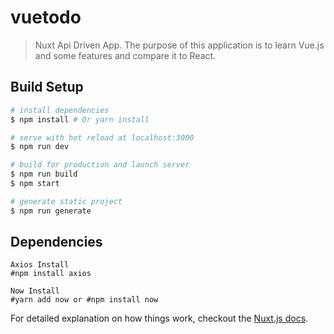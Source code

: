 # vuetodo

> Nuxt Api Driven App.  The purpose of this application is to learn Vue.js and some features and compare it to 
> React. 

## Build Setup

``` bash
# install dependencies
$ npm install # Or yarn install

# serve with hot reload at localhost:3000
$ npm run dev

# build for production and launch server
$ npm run build
$ npm start

# generate static project
$ npm run generate
```
## Dependencies
```` 
Axios Install
#npm install axios

Now Install
#yarn add now or #npm install now
````
For detailed explanation on how things work, checkout the [Nuxt.js docs](https://github.com/nuxt/nuxt.js).
